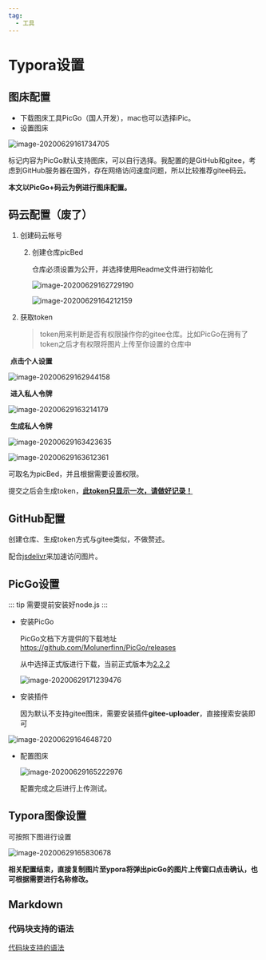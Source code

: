```yaml
---
tag:
  - 工具
---
```

# Typora设置



## 图床配置

- 下载图床工具PicGo（国人开发），mac也可以选择iPic。
- 设置图床

![image-20200629161734705](images/img.png)

标记内容为PicGo默认支持图床，可以自行选择。我配置的是GitHub和gitee，考虑到GitHub服务器在国外，存在网络访问速度问题，所以比较推荐gitee码云。



**本文以PicGo+码云为例进行图床配置。**



## 码云配置（废了）

[码云地址]: https://gitee.com/

1. 创建码云帐号

   2. 创建仓库picBed

      仓库必须设置为公开，并选择使用Readme文件进行初始化

      ![image-20200629162729190](images/img_1.png)

      ![image-20200629164212159](images/img_2.png)

3. 获取token

   > token用来判断是否有权限操作你的gitee仓库。比如PicGo在拥有了token之后才有权限将图片上传至你设置的仓库中



​	**点击个人设置**

![image-20200629162944158](images/img_3.png)

​	**进入私人令牌**

![image-20200629163214179](images/img_4.png)



​	**生成私人令牌**

![image-20200629163423635](images/img_5.png)

![image-20200629163612361](images/img_6.png)

可取名为picBed，并且根据需要设置权限。

提交之后会生成token，**<u>此token只显示一次，请做好记录！</u>**



## GitHub配置

创建仓库、生成token方式与gitee类似，不做赘述。

配合[jsdelivr](https://liubing.me/goto/https://www.jsdelivr.com)来加速访问图片。





## PicGo设置

[PicGo文档]: https://github.com/Molunerfinn/PicGo


::: tip
需要提前安装好node.js
:::
- 安装PicGo

  PicGo文档下方提供的下载地址 https://github.com/Molunerfinn/PicGo/releases

  从中选择正式版进行下载，当前正式版本为[2.2.2](https://github.com/Molunerfinn/PicGo/releases/tag/v2.2.2)

  [2.2.2版本下载地址]: https://github.com/Molunerfinn/PicGo/releases/download/v2.2.2/PicGo-Setup-2.2.2.exe

  ![image-20200629171239476](images/img_7.png)

- 安装插件

  因为默认不支持gitee图床，需要安装插件**gitee-uploader**，直接搜索安装即可

![image-20200629164648720](images/img_8.png)
    
- 配置图床

  ![image-20200629165222976](images/img_9.png)

  

  配置完成之后进行上传测试。

## Typora图像设置

可按照下图进行设置

![image-20200629165830678](images/img_10.png)



**相关配置结束，直接复制图片至ypora将弹出picGo的图片上传窗口点击确认，也可根据需要进行名称修改。**


## Markdown

### 代码块支持的语法

[代码块支持的语法](https://prismjs.com/#languages-list)